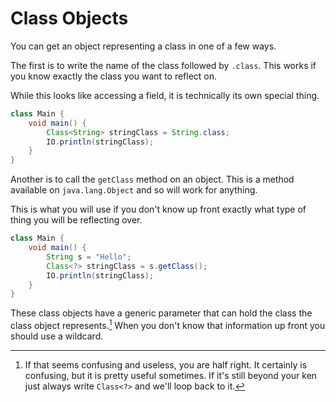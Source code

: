 # Class Objects

You can get an object representing a class in one of a few ways.

The first is to write the name of the class followed by `.class`.
This works if you know exactly the class you want to reflect on.

While this looks like accessing a field, it is technically its own
special thing.

```java
class Main {
    void main() {
        Class<String> stringClass = String.class;
        IO.println(stringClass);
    }
}
```

Another is to call the `getClass` method on an object. This
is a method available on `java.lang.Object` and so will work for
anything.

This is what you will use if you don't know up front exactly what
type of thing you will be reflecting over.

```java
class Main {
    void main() {
        String s = "Hello";
        Class<?> stringClass = s.getClass();
        IO.println(stringClass);
    }
}
```

These class objects have a generic parameter that can hold the class the
class object represents.[^ifconfused] When you don't know that information
up front you should use a wildcard.


[^ifconfused]: If that seems confusing and useless, you are half
right. It certainly is confusing, but it is pretty useful sometimes.
If it's still beyond your ken just always write `Class<?>` and we'll
loop back to it.